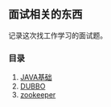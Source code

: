 ## 面试相关的东西
记录这次找工作学习的面试题。

### 目录
1. [JAVA基础](./java/README.md)
2. [DUBBO](./dubbo/README.md)
3. [zookeeper](./dubbo/zookeeper.md)

